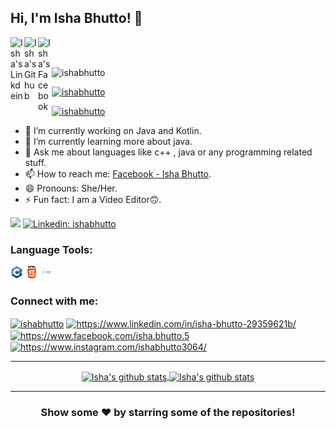 ## Hi, I'm Isha Bhutto! 👋

<a href="https://linkedin.com/in/isha-bhutto-29359621b/">
  <img align="left" alt="Isha's Linkdein" width="22px" src="https://cdn.jsdelivr.net/npm/simple-icons@v3/icons/linkedin.svg" />
</a>
<a href="https://github.com/ishabhutto">
  <img align="left" alt="Isha's Github" width="22px" src="https://cdn.jsdelivr.net/npm/simple-icons@v3/icons/github.svg" />
</a>
<a href="https://www.facebook.com/isha.bhutto.5/">
  <img align="left" alt="Isha's Facebook" width="22px" src="https://cdn.jsdelivr.net/npm/simple-icons@v3/icons/facebook.svg" />
</a>

<br/>
<br/>

<p align="left"> <img src="https://komarev.com/ghpvc/?username=ishabhutto&label=Profile%20views&color=0e75b6&style=flat" alt="ishabhutto" /> </p>

<p align="left"> <a href="https://github.com/ryo-ma/github-profile-trophy"><img src="https://github-profile-trophy.vercel.app/?username=ishabhutto" alt="ishabhutto" /></a> </p>

<p align="left"> <a href="https://twitter.com/ishabhutto" target="blank"><img src="https://img.shields.io/twitter/follow/ishabhutto?logo=twitter&style=for-the-badge" alt="ishabhutto" /></a> </p>

- 🔭 I’m currently working on Java and Kotlin.
- 🌱 I’m currently learning more about java.
- 💬 Ask me about languages like c++ , java or any programming related stuff.
- 📫 How to reach me: [Facebook - Isha Bhutto](https://www.facebook.com/isha.bhutto.5/).
- 😄 Pronouns: She/Her.
- ⚡ Fun fact: I am a Video Editor🙃.

![](https://komarev.com/ghpvc/?username=ishabhutto&color=blueviolet&label=Profile+Views)
[![Linkedin: ishabhutto](https://img.shields.io/badge/-ishabhutto-blue?style=flat-square&logo=Linkedin&logoColor=white&link=https://www.linkedin.com/in/isha-bhutto-29359621b/)](https://www.linkedin.com/in/isha-bhutto-29359621b/)


 <h3 align="left">Language Tools:</h3> 

<code><img height="20" src="https://raw.githubusercontent.com/github/explore/80688e429a7d4ef2fca1e82350fe8e3517d3494d/topics/cpp/cpp.png"></code> 
<code><img height="20" src="https://raw.githubusercontent.com/github/explore/80688e429a7d4ef2fca1e82350fe8e3517d3494d/topics/html/html.png"></code> 
<code><img height="20" src="https://raw.githubusercontent.com/github/explore/80688e429a7d4ef2fca1e82350fe8e3517d3494d/topics/java/java.png"></code> 


  <h3 align="left">Connect with me:</h3>
<p align="left">
<a href="https://twitter.com/ishabhutto" target="blank"><img align="center" src="https://raw.githubusercontent.com/rahuldkjain/github-profile-readme-generator/master/src/images/icons/Social/twitter.svg" alt="ishabhutto" height="30" width="40" /></a>
<a href="https://linkedin.com/in/https://www.linkedin.com/in/isha-bhutto-29359621b/" target="blank"><img align="center" src="https://raw.githubusercontent.com/rahuldkjain/github-profile-readme-generator/master/src/images/icons/Social/linked-in-alt.svg" alt="https://www.linkedin.com/in/isha-bhutto-29359621b/" height="30" width="40" /></a>
<a href="https://www.facebook.com/isha.bhutto.5" target="blank"><img align="center" src="https://raw.githubusercontent.com/rahuldkjain/github-profile-readme-generator/master/src/images/icons/Social/facebook.svg" alt="https://www.facebook.com/isha.bhutto.5" height="30" width="40" /></a>
<a href="https://www.instagram.com/ishabhutto3064/" target="blank"><img align="center" src="https://raw.githubusercontent.com/rahuldkjain/github-profile-readme-generator/master/src/images/icons/Social/instagram.svg" alt="https://www.instagram.com/ishabhutto3064/" height="30" width="40" /></a>
</p>


<hr>
<center>
<a href="https://github.com/ishabhutto">
 <img align="center" src="https://github-readme-stats.vercel.app/api?username=ishabhutto&show_icons=true&theme=dark&line_height=40" alt="Isha's github stats"/>
 <img align="center" src="https://github-readme-stats.vercel.app/api/top-langs/?username=ishabhutto&langs_count=5&theme=dark" alt="Isha's github stats"/>
</a>
<hr>

  
<div align="center">

### Show some ❤️ by starring some of the repositories!

</div>
